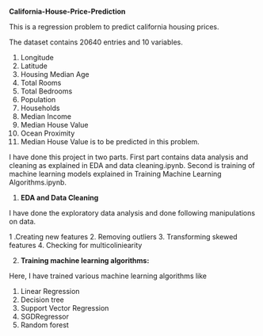 **California-House-Price-Prediction**

This is a regression problem to predict california housing prices.

The dataset contains 20640 entries and 10 variables.

1.  Longitude
2.  Latitude
3.  Housing Median Age
 4. Total Rooms
5.  Total Bedrooms
 6. Population
 7. Households
 8. Median Income
 9. Median House Value
 10. Ocean Proximity
 11. Median House Value is to be predicted in this problem.

I have done this project in two parts. First part contains data analysis and cleaning as explained in EDA and data cleaning.ipynb. Second is training of machine learning models explained in Training Machine Learning Algorithms.ipynb.

1) **EDA and Data Cleaning**

I have done the exploratory data analysis and done following manipulations on data.

1 .Creating new features
2. Removing outliers
3. Transforming skewed features
4. Checking for multicoliniearity

2) **Training machine learning algorithms:**

Here, I have trained various machine learning algorithms like
1. Linear Regression
2. Decision tree
3. Support Vector Regression
4. SGDRegressor
5. Random forest
